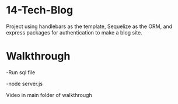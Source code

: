 # 14-Tech-Blog
Project using handlebars as the template, Sequelize as the ORM, and express packages for authentication to make a blog site. 
# Walkthrough 
-Run sql file

-node server.js

Video in main folder of walkthrough


